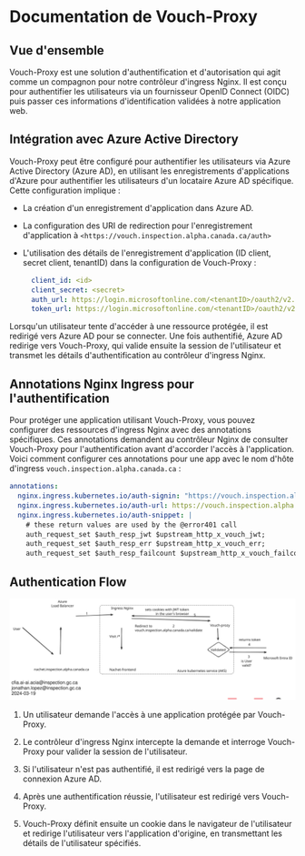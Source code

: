 # Documentation de Vouch-Proxy

## Vue d'ensemble

Vouch-Proxy est une solution d'authentification et d'autorisation qui agit
comme un compagnon pour notre contrôleur d'ingress Nginx. Il est conçu pour
authentifier les utilisateurs via un fournisseur OpenID Connect (OIDC) puis
passer ces informations d'identification validées à notre application web.

## Intégration avec Azure Active Directory

Vouch-Proxy peut être configuré pour authentifier les utilisateurs via Azure
Active Directory (Azure AD), en utilisant les enregistrements d'applications
d'Azure pour authentifier les utilisateurs d'un locataire Azure AD spécifique.
Cette configuration implique :

- La création d'un enregistrement d'application dans Azure AD.
- La configuration des URI de redirection pour l'enregistrement d'application à
  ```<https://vouch.inspection.alpha.canada.ca/auth>```
- L'utilisation des détails de l'enregistrement d'application (ID client, secret
client, tenantID) dans la configuration de Vouch-Proxy :

  ```yaml
    client_id: <id>
    client_secret: <secret>
    auth_url: https://login.microsoftonline.com/<tenantID>/oauth2/v2.0/authorize
    token_url: https://login.microsoftonline.com/<tenantID>/oauth2/v2.0/token
  ```

Lorsqu'un utilisateur tente d'accéder à une ressource protégée, il est redirigé
vers Azure AD pour se connecter. Une fois authentifié, Azure AD redirige vers
Vouch-Proxy, qui valide ensuite la session de l'utilisateur et transmet les
détails d'authentification au contrôleur d'ingress Nginx.

## Annotations Nginx Ingress pour l'authentification

Pour protéger une application utilisant Vouch-Proxy, vous pouvez configurer des
ressources d'ingress Nginx avec des annotations spécifiques. Ces annotations
demandent au contrôleur Nginx de consulter Vouch-Proxy pour l'authentification
avant d'accorder l'accès à l'application. Voici comment configurer ces
annotations pour une app avec le nom d'hôte d'ingress
`vouch.inspection.alpha.canada.ca` :

```yaml
annotations:
  nginx.ingress.kubernetes.io/auth-signin: "https://vouch.inspection.alpha.canada.ca/login?url=$scheme://$http_host$request_uri&vouch-failcount=$auth_resp_failcount&X-Vouch-Token=$auth_resp_jwt&error=$auth_resp_err"
  nginx.ingress.kubernetes.io/auth-url: https://vouch.inspection.alpha.canada.ca/validate
  nginx.ingress.kubernetes.io/auth-snippet: |
    # these return values are used by the @error401 call
    auth_request_set $auth_resp_jwt $upstream_http_x_vouch_jwt;
    auth_request_set $auth_resp_err $upstream_http_x_vouch_err;
    auth_request_set $auth_resp_failcount $upstream_http_x_vouch_failcount;
```

## Authentication Flow

![Flux d'authentification de Vouch-Proxy](img/auth-vouch-proxy.svg)

1. Un utilisateur demande l'accès à une application protégée par Vouch-Proxy.

2. Le contrôleur d'ingress Nginx intercepte la demande et interroge
Vouch-Proxy pour valider la session de l'utilisateur.

3. Si l'utilisateur n'est pas authentifié, il est redirigé vers la
page de connexion Azure AD.

4. Après une authentification réussie, l'utilisateur est redirigé vers
Vouch-Proxy.

5. Vouch-Proxy définit ensuite un cookie dans le navigateur de l'utilisateur
et redirige l'utilisateur vers l'application d'origine, en transmettant les
détails de l'utilisateur spécifiés.
